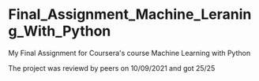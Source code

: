 # Final_Assignment_Machine_Leraning_With_Python

My Final Assignment for Coursera's course Machine Learning with Python

The project was reviewd by peers on 10/09/2021 and got 25/25
